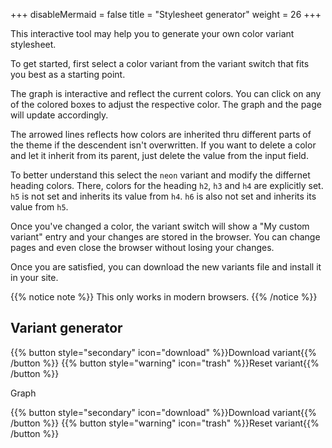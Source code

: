 +++
disableMermaid = false
title = "Stylesheet generator"
weight = 26
+++

This interactive tool may help you to generate your own color variant stylesheet.

To get started, first select a color variant from the variant switch that fits you best as a starting point.

The graph is interactive and reflect the current colors. You can click on any of the colored boxes to adjust the respective color. The graph and the page will update accordingly.

The arrowed lines reflects how colors are inherited thru different parts of the theme if the descendent isn't overwritten. If you want to delete a color and let it inherit from its parent, just delete the value from the input field.

To better understand this select the `neon` variant and modify the differnet heading colors. There, colors for the heading `h2`, `h3` and `h4` are explicitly set. `h5` is not set and inherits its value from `h4`. `h6` is also not set and inherits its value from `h5`.

Once you've changed a color, the variant switch will show a "My custom variant" entry and your changes are stored in the browser. You can change pages and even close the browser without losing your changes.

Once you are satisfied, you can download the new variants file and install it in your site.

{{% notice note %}}
This only works in modern browsers.
{{% /notice %}}

## Variant generator

{{% button style="secondary" icon="download" %}}Download variant{{% /button %}}
{{% button style="warning" icon="trash" %}}Reset variant{{% /button %}}

<div id="vargenerator" class="mermaid" style="background-color: var(--INTERNAL-MAIN-TEXT-color);">Graph</div>

{{% button style="secondary" icon="download" %}}Download variant{{% /button %}}
{{% button style="warning" icon="trash" %}}Reset variant{{% /button %}}

<script>
window.variants && variants.generator( '#vargenerator', '.secondary a', '.warning a' );
</script>

